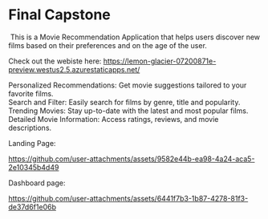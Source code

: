 # Final Capstone
​
This is a Movie Recommendation Application that helps users discover new films based on their preferences and on the age of the user.<br>

Check out the webiste here: https://lemon-glacier-07200871e-preview.westus2.5.azurestaticapps.net/
​
<p>Personalized Recommendations: Get movie suggestions tailored to your favorite films.<br>
Search and Filter: Easily search for films by genre, title and popularity.<br>
Trending Movies: Stay up-to-date with the latest and most popular films.<br>
Detailed Movie Information: Access ratings, reviews, and movie descriptions.<br></p>


Landing Page:

https://github.com/user-attachments/assets/9582e44b-ea98-4a24-aca5-2e10345b4d49

Dashboard page:

https://github.com/user-attachments/assets/6441f7b3-1b87-4278-81f3-de37d6f1e06b





